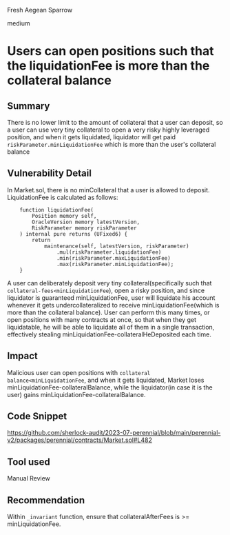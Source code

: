 Fresh Aegean Sparrow

medium

# Users can open positions such that the liquidationFee is more than the collateral balance
## Summary
There is no lower limit to the amount of collateral that a user can deposit, so a user can use very tiny collateral to open a very risky highly leveraged position, and when it gets liquidated, liquidator will get paid `riskParameter.minLiquidationFee` which is more than the user's collateral balance

## Vulnerability Detail
In Market.sol, there is no minCollateral that a user is allowed to deposit.
LiquidationFee is calculated as follows:

```solidity
    function liquidationFee(
        Position memory self,
        OracleVersion memory latestVersion,
        RiskParameter memory riskParameter
    ) internal pure returns (UFixed6) {
        return
            maintenance(self, latestVersion, riskParameter)
                .mul(riskParameter.liquidationFee)
                .min(riskParameter.maxLiquidationFee)
                .max(riskParameter.minLiquidationFee);
    }
```

A user can deliberately deposit very tiny collateral(specifically such that `collateral-fees<minLiquidationFee`), open a risky position, and since liquidator is guaranteed minLiquidationFee, user will liquidate his account whenever it gets undercollateralized to receive minLiquidationFee(which is more than the collateral balance).
User can perform this many times, or open positions with many contracts at once, so that when they get liquidatable, he will be able to liquidate all of them in a single transaction, effectively stealing minLiquidationFee-collateralHeDeposited each time.

## Impact
Malicious user can open positions with `collateral balance<minLiquidationFee`, and when it gets liquidated, Market loses minLiquidationFee-collateralBalance, while the liquidator(in case it is the user) gains minLiquidationFee-collateralBalance.

## Code Snippet
https://github.com/sherlock-audit/2023-07-perennial/blob/main/perennial-v2/packages/perennial/contracts/Market.sol#L482

## Tool used

Manual Review

## Recommendation
Within `_invariant` function, ensure that collateralAfterFees is >= minLiquidationFee.
